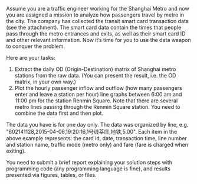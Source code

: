 Assume you are a traffic engineer working for the Shanghai Metro and now you are assigned a mission to analyze how passengers travel by metro in the city. The company has collected the transit smart card transaction data (see the attachment). The smart card data contain the times that people pass through the metro entrances and exits, as well as their smart card ID and other relevant information. Now it’s time for you to use the data weapon to conquer the problem. 

Here are your tasks:

1. Extract the daily OD (Origin-Destination) matrix of Shanghai metro stations from the raw data. (You can present the result, i.e. the OD matrix, in your own way.)
2. Plot the hourly passenger inflow and outflow (how many passengers enter and leave a station per hour) line graphs between 6:00 am and 11:00 pm for the station Renmin Square.  Note that there are several metro lines passing through the Renmin Square station. You need to combine the data first and then plot. 

The data you have is for one day only. The data was organized by line, e.g. "602141128,2015-04-06,19:20:16,1号线莘庄,地铁,5.00".  Each item in the above example represents: the card id, date, transaction time, line number and station name, traffic mode (metro only) and fare (fare is charged when exiting).

You need to submit a brief report explaining your solution steps with programming code (any programming language is fine), and results presented via figures, tables, or files.
